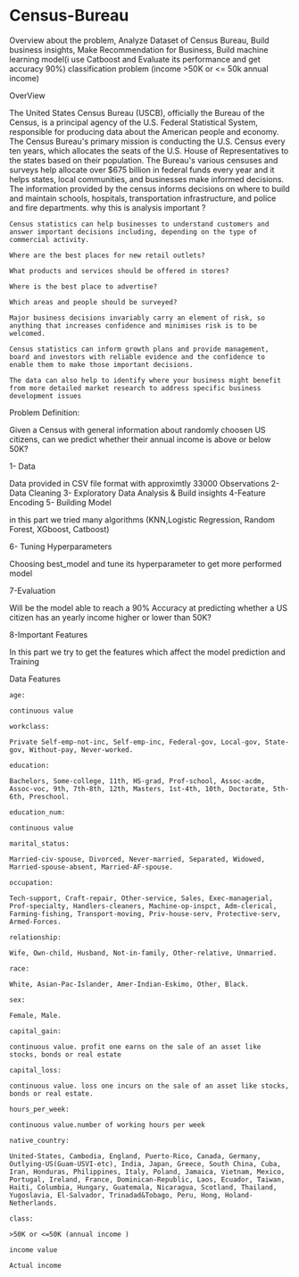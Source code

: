 # Census-Bureau
Overview about the problem, Analyze Dataset of Census Bureau, Build business insights, Make Recommendation for Business, Build machine learning model(i use Catboost and Evaluate  its performance and get accuracy 90%) classification problem (income >50K or <= 50k annual income)

OverView

The United States Census Bureau (USCB), officially the Bureau of the Census, is a principal agency of the U.S. Federal Statistical System, responsible for producing data about the American people and economy. The Census Bureau's primary mission is conducting the U.S. Census every ten years, which allocates the seats of the U.S. House of Representatives to the states based on their population. The Bureau's various censuses and surveys help allocate over $675 billion in federal funds every year and it helps states, local communities, and businesses make informed decisions. The information provided by the census informs decisions on where to build and maintain schools, hospitals, transportation infrastructure, and police and fire departments.
why this is analysis important ?

    Census statistics can help businesses to understand customers and answer important decisions including, depending on the type of commercial activity.

    Where are the best places for new retail outlets?

    What products and services should be offered in stores?

    Where is the best place to advertise?

    Which areas and people should be surveyed?

    Major business decisions invariably carry an element of risk, so anything that increases confidence and minimises risk is to be welcomed.

    Census statistics can inform growth plans and provide management, board and investors with reliable evidence and the confidence to enable them to make those important decisions.

    The data can also help to identify where your business might benefit from more detailed market research to address specific business development issues

Problem Definition:

Given a Census with general information about randomly choosen US citizens, can we predict whether their annual income is above or below 50K?

1- Data

Data provided in CSV file format with approximtly 33000 Observations
2- Data Cleaning
3- Exploratory Data Analysis & Build insights
4-Feature Encoding
5- Building Model

  in this part we tried many algorithms (KNN,Logistic Regression, Random Forest, XGboost, Catboost)

6- Tuning Hyperparameters

Choosing best_model and tune its hyperparameter to get more performed model

7-Evaluation

Will be the model able to reach a 90% Accuracy at predicting whether a US citizen has an yearly income higher or lower than 50K?

8-Important Features

In this part we try to get the features which affect the model prediction and Training

Data Features

    age:

    continuous value

    workclass:

    Private Self-emp-not-inc, Self-emp-inc, Federal-gov, Local-gov, State-gov, Without-pay, Never-worked.

    education:

    Bachelors, Some-college, 11th, HS-grad, Prof-school, Assoc-acdm, Assoc-voc, 9th, 7th-8th, 12th, Masters, 1st-4th, 10th, Doctorate, 5th-6th, Preschool.

    education_num:

    continuous value

    marital_status:

    Married-civ-spouse, Divorced, Never-married, Separated, Widowed, Married-spouse-absent, Married-AF-spouse.

    occupation:

    Tech-support, Craft-repair, Other-service, Sales, Exec-managerial, Prof-specialty, Handlers-cleaners, Machine-op-inspct, Adm-clerical, Farming-fishing, Transport-moving, Priv-house-serv, Protective-serv, Armed-Forces.

    relationship:

    Wife, Own-child, Husband, Not-in-family, Other-relative, Unmarried.

    race:

    White, Asian-Pac-Islander, Amer-Indian-Eskimo, Other, Black.

    sex:

    Female, Male.

    capital_gain:

    continuous value. profit one earns on the sale of an asset like stocks, bonds or real estate

    capital_loss:

    continuous value. loss one incurs on the sale of an asset like stocks, bonds or real estate.

    hours_per_week:

    continuous value.number of working hours per week

    native_country:

    United-States, Cambodia, England, Puerto-Rico, Canada, Germany, Outlying-US(Guam-USVI-etc), India, Japan, Greece, South China, Cuba, Iran, Honduras, Philippines, Italy, Poland, Jamaica, Vietnam, Mexico, Portugal, Ireland, France, Dominican-Republic, Laos, Ecuador, Taiwan, Haiti, Columbia, Hungary, Guatemala, Nicaragua, Scotland, Thailand, Yugoslavia, El-Salvador, Trinadad&Tobago, Peru, Hong, Holand-Netherlands.

    class:

    >50K or <=50K (annual income )

    income value

    Actual income


